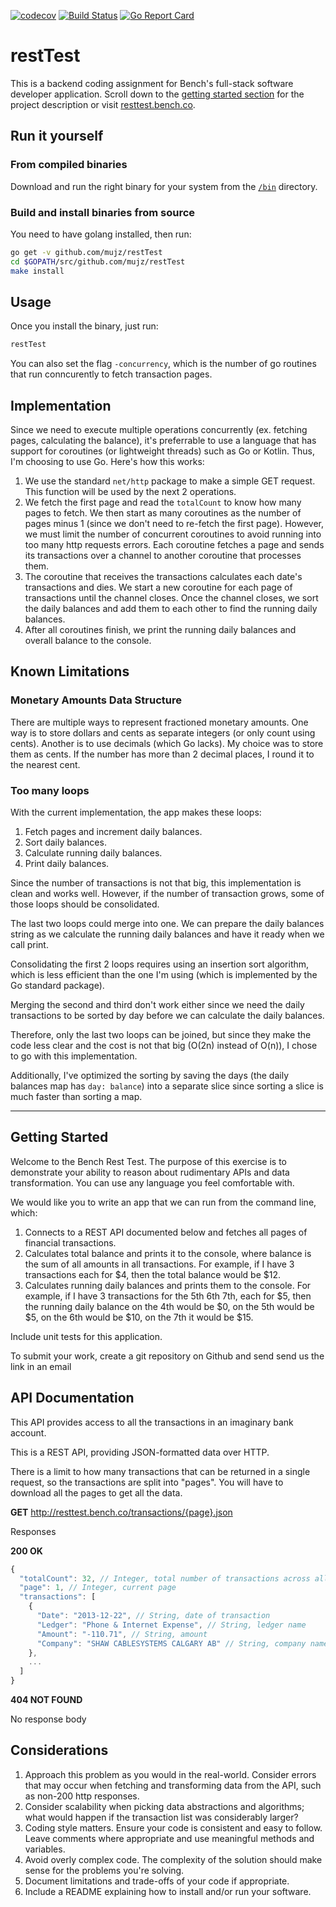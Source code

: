 [![codecov](https://codecov.io/gh/mujz/restTest/branch/master/graph/badge.svg)](https://codecov.io/gh/mujz/restTest)
[![Build Status](https://travis-ci.org/mujz/restTest.svg?branch=master)](https://travis-ci.org/mujz/restTest)
[![Go Report Card](https://goreportcard.com/badge/github.com/mujz/Resttest)](https://goreportcard.com/report/github.com/mujz/Resttest)

# restTest

This is a backend coding assignment for Bench's full-stack software developer application. Scroll down to the [getting started section](#getting-started) for the project description or visit [resttest.bench.co](http://resttest.bench.co/).

## Run it yourself

### From compiled binaries

Download and run the right binary for your system from the [`/bin`](bin/) directory.

### Build and install binaries from source

You need to have golang installed, then run:

```bash
go get -v github.com/mujz/restTest
cd $GOPATH/src/github.com/mujz/restTest
make install
```

## Usage

Once you install the binary, just run:

```bash
restTest
```

You can also set the flag `-concurrency`, which is the number of go routines that run conncurently to fetch transaction pages.

## Implementation

Since we need to execute multiple operations concurrently (ex. fetching pages, calculating the balance), it's preferrable to use a language that has support for coroutines (or lightweight threads) such as Go or Kotlin. Thus, I'm choosing to use Go. Here's how this works:

1. We use the standard `net/http` package to make a simple GET request. This function will be used by the next 2 operations.
1. We fetch the first page and read the `totalCount` to know how many pages to fetch. We then start as many coroutines as the number of pages minus 1 (since we don't need to re-fetch the first page). However, we must limit the number of concurrent coroutines to avoid running into too many http requests errors. Each coroutine fetches a page and sends its transactions over a channel to another coroutine that processes them.
1. The coroutine that receives the transactions calculates each date's transactions and dies. We start a new coroutine for each page of transactions until the channel closes. Once the channel closes, we sort the daily balances and add them to each other to find the running daily balances.
1. After all coroutines finish, we print the running daily balances and overall balance to the console.

## Known Limitations

### Monetary Amounts Data Structure

There are multiple ways to represent fractioned monetary amounts. One way is to store dollars and cents as separate integers (or only count using cents). Another is to use decimals (which Go lacks). My choice was to store them as cents. If the number has more than 2 decimal places, I round it to the nearest cent.

### Too many loops

With the current implementation, the app makes these loops:

1. Fetch pages and increment daily balances.
1. Sort daily balances.
1. Calculate running daily balances.
1. Print daily balances.

Since the number of transactions is not that big, this implementation is clean and works well. However, if the number of transaction grows, some of those loops should be consolidated.

The last two loops could merge into one. We can prepare the daily balances string as we calculate the running daily balances and have it ready when we call print.

Consolidating the first 2 loops requires using an insertion sort algorithm, which is less efficient than the one I'm using (which is implemented by the Go standard package).

Merging the second and third don't work either since we need the daily transactions to be sorted by day before we can calculate the daily balances.

Therefore, only the last two loops can be joined, but since they make the code less clear and the cost is not that big (O(2n) instead of O(n)), I chose to go with this implementation.

Additionally, I've optimized the sorting by saving the days (the daily balances map has `day: balance`) into a separate slice since sorting a slice is much faster than sorting a map.

---

## Getting Started

Welcome to the Bench Rest Test. The purpose of this exercise is to demonstrate your ability to reason about rudimentary APIs and data transformation. You can use any language you feel comfortable with.

We would like you to write an app that we can run from the command line, which:

1. Connects to a REST API documented below and fetches all pages of financial transactions.
1. Calculates total balance and prints it to the console, where balance is the sum of all amounts in all transactions. For example, if I have 3 transactions each for $4, then the total balance would be $12.
1. Calculates running daily balances and prints them to the console. For example, if I have 3 transactions for the 5th 6th 7th, each for $5, then the running daily balance on the 4th would be $0, on the 5th would be $5, on the 6th would be $10, on the 7th it would be $15.

Include unit tests for this application.

To submit your work, create a git repository on Github and send send us the link in an email

## API Documentation

This API provides access to all the transactions in an imaginary bank account.

This is a REST API, providing JSON-formatted data over HTTP.

There is a limit to how many transactions that can be returned in a single request, so the transactions are split into "pages". You will have to download all the pages to get all the data.

**GET** http://resttest.bench.co/transactions/{page}.json

Responses

**200 OK**

```js
{
  "totalCount": 32, // Integer, total number of transactions across all pages
  "page": 1, // Integer, current page
  "transactions": [
    {
      "Date": "2013-12-22", // String, date of transaction
      "Ledger": "Phone & Internet Expense", // String, ledger name
      "Amount": "-110.71", // String, amount
      "Company": "SHAW CABLESYSTEMS CALGARY AB" // String, company name
    },
    ...
  ]
}
```

**404 NOT FOUND**

No response body

## Considerations

1. Approach this problem as you would in the real-world. Consider errors that may occur when fetching and transforming data from the API, such as non-200 http responses.
1. Consider scalability when picking data abstractions and algorithms; what would happen if the transaction list was considerably larger?
1. Coding style matters. Ensure your code is consistent and easy to follow. Leave comments where appropriate and use meaningful methods and variables.
1. Avoid overly complex code. The complexity of the solution should make sense for the problems you're solving.
1. Document limitations and trade-offs of your code if appropriate.
1. Include a README explaining how to install and/or run your software.

